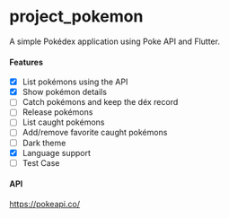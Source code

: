 # project_pokemon

A simple Pokédex application using Poke API and Flutter.


#### Features

- [x] List pokémons using the API 
- [x] Show pokémon details
- [ ] Catch pokémons and keep the déx record
- [ ] Release pokémons 
- [ ] List caught pokémons 
- [ ] Add/remove favorite caught pokémons 
- [ ] Dark theme
- [x] Language support
- [ ] Test Case

#### API

https://pokeapi.co/
